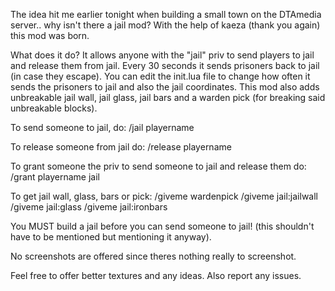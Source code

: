 The idea hit me earlier tonight when building a small town on the DTAmedia server.. why isn't there a jail mod? With the help of kaeza (thank you again) this mod was born.

What does it do? It allows anyone with the "jail" priv to send players to jail and release them from jail. Every 30 seconds it sends prisoners back to jail (in case they escape). You can edit the init.lua file to change how often it sends the prisoners to jail and also the jail coordinates. This mod also adds unbreakable jail wall, jail glass, jail bars and a warden pick (for breaking said unbreakable blocks).

To send someone to jail, do:
/jail playername

To release someone from jail do:
/release playername

To grant someone the priv to send someone to jail and release them do:
/grant playername jail

To get jail wall, glass, bars or pick:
/giveme wardenpick
/giveme jail:jailwall
/giveme jail:glass
/giveme jail:ironbars

You MUST build a jail before you can send someone to jail! (this shouldn't have to be mentioned but mentioning it anyway).

No screenshots are offered since theres nothing really to screenshot.

Feel free to offer better textures and any ideas. Also report any issues.
